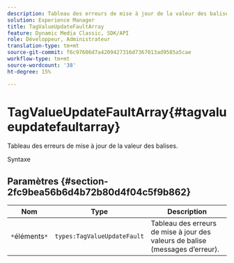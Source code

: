 ```yaml
---
description: Tableau des erreurs de mise à jour de la valeur des balises.
solution: Experience Manager
title: TagValueUpdateFaultArray
feature: Dynamic Media Classic, SDK/API
role: Développeur, Administrateur
translation-type: tm+mt
source-git-commit: f6c97606d7a4209427316d7367013ad9585a5cae
workflow-type: tm+mt
source-wordcount: '38'
ht-degree: 15%

---
```



# TagValueUpdateFaultArray{#tagvalueupdatefaultarray}

Tableau des erreurs de mise à jour de la valeur des balises.

Syntaxe

## Paramètres {#section-2fc9bea56b6d4b72b80d4f04c5f9b862}

| Nom | Type | Description |
|---|---|---|
| `*`éléments`*` | `types:TagValueUpdateFault` | Tableau des erreurs de mise à jour des valeurs de balise (messages d’erreur). |

